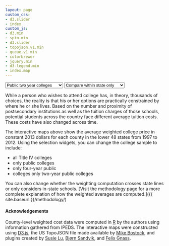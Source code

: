 ```yaml
---
layout: page
custom_css:
- d3.slider
- index
custom_js:
- d3.min
- spin.min
- d3.slider
- topojson.v1.min
- queue.v1.min
- colorbrewer
- jquery.min
- d3-legend.min
- index.map
---
```


<div id="map-container"></div>
<div id="tooltip-container"><div id="tooltip"></div></div>
<div id="widget-container">
	<div id="buttons-container">
		<select id="sample">	
			<optgroup label="College sample">
				<option value="0">All colleges</option>
				<option value="1">Public colleges</option>
				<option value="2">Public four year colleges</option>
				<option value="3" selected>Public two year colleges</option>
			</optgroup>
		</select>
		<select id="weight">
			<optgroup label="Weighting">
				<option value="0">Across state lines</option>
				<option value="1" selected>Compare within state only</option>
			</optgroup>
		</select>
		<div id="play">
		<i class="fa fa-play fa-2x" title="Play animation"></i>
		</div>
	</div>
	<div id="slider"></div>
</div>

While a person who wishes to attend college has, in theory, thousands
of choices, the reality is that his or her options are practically
constrained by where he or she lives. Based on the number and
proximity of postsecondary institutions as well as the tuition charges
of those schools, potential students across the country face different
average tuition costs. These costs have also changed across time.

The interactive maps above show the average weighted college price in constant 2013
dollars for each county in the lower 48 states from 1997
to 2012. Using the selection widgets, you can change the college sample to
include:

* all Title IV colleges
* only public colleges
* only four-year public
* colleges only two-year public colleges

You can also change whether the weighting computation crosses state
lines or only considers in-state
schools. [Visit the methodology page for a more complete explanation of how the weighted averages are computed.]({{
site.baseurl }}/methodology/)

#### Acknowledgements

County-level weighted cost data were computed in [R](https://cran.r-project.org) by the authors using
information gathered from IPEDS.  The interactive maps were
constructed using [D3.js](d3.js), the US TopoJSON file made available
by [Mike Bostock](https://bost.ocks.org/), and plugins created by
[Susie Lu](http://d3-legend.susielu.com), [Bj&oslash;rn Sandvik](https://github.com/MasterMaps/d3-slider), and [Felix Gnass](http://spin.js.org).

<br>
<br>


